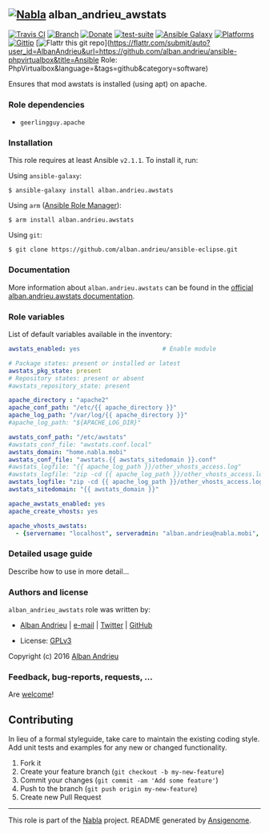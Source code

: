 ## [![Nabla](https://debops.org/images/debops-small.png)](https://github.com/AlbanAndrieu) alban_andrieu_awstats

<!-- This file was generated by Ansigenome. Do not edit this file directly but
     instead have a look at the files in the ./meta/ directory. -->

[![Travis CI](https://img.shields.io/travis/AlbanAndrieu/ansible-awstats.svg?style=flat)](https://travis-ci.org/AlbanAndrieu/ansible-awstats)
[![Branch](http://img.shields.io/github/tag/AlbanAndrieu/ansible-awstats.svg?style=flat-square)](https://github.com/AlbanAndrieu/ansible-awstats/tree/master)
[![Donate](https://img.shields.io/gratipay/AlbanAndrieu.svg?style=flat)](https://www.gratipay.com/AlbanAndrieu)
[![test-suite](https://img.shields.io/badge/test--suite-ansible--alban__andrieu__awstats-blue.svg?style=flat)](https://github.com/AlbanAndrieu/test-suite/tree/master/ansible-alban_andrieu_awstats/)
[![Ansible Galaxy](https://img.shields.io/badge/galaxy-alban.andrieu.awstats-660198.svg?style=flat)](https://galaxy.ansible.com/detail#/role/2538)
[![Platforms](http://img.shields.io/badge/platforms-ubuntu-lightgrey.svg?style=flat)](#)
[![Gittip](http://img.shields.io/gittip/alban.andrieu.svg)](https://www.gittip.com/alban.andrieu/)
[![Flattr this git repo](http://api.flattr.com/button/flattr-badge-large.png)](https://flattr.com/submit/auto?user_id=AlbanAndrieu&url=https://github.com/alban.andrieu/ansible-phpvirtualbox&title=Ansible Role: PhpVirtualbox&language=&tags=github&category=software)

Ensures that mod awstats is installed (using apt) on apache.


### Role dependencies

- `geerlingguy.apache`
### Installation

This role requires at least Ansible `v2.1.1`. To install it, run:

Using `ansible-galaxy`:
```shell
$ ansible-galaxy install alban.andrieu.awstats
```

Using `arm` ([Ansible Role Manager](https://github.com/mirskytech/ansible-role-manager/)):
```shell
$ arm install alban.andrieu.awstats
```

Using `git`:
```shell
$ git clone https://github.com/alban.andrieu/ansible-eclipse.git
```

### Documentation

More information about `alban.andrieu.awstats` can be found in the
[official alban.andrieu.awstats documentation](https://docs.debops.org/en/latest/ansible/roles/ansible-awstats/docs/).


### Role variables

List of default variables available in the inventory:

```YAML
awstats_enabled: yes                       # Enable module

# Package states: present or installed or latest
awstats_pkg_state: present
# Repository states: present or absent
#awstats_repository_state: present

apache_directory : "apache2"
apache_conf_path: "/etc/{{ apache_directory }}"
apache_log_path: "/var/log/{{ apache_directory }}"
#apache_log_path: "${APACHE_LOG_DIR}"

awstats_conf_path: "/etc/awstats"
#awstats_conf_file: "awstats.conf.local"
awstats_domain: "home.nabla.mobi"
awstats_conf_file: "awstats.{{ awstats_sitedomain }}.conf"
#awstats_logfile: "{{ apache_log_path }}/other_vhosts_access.log"
#awstats_logfile: "zip -cd {{ apache_log_path }}/other_vhosts_access.log.*.gz |"
awstats_logfile: "zip -cd {{ apache_log_path }}/other_vhosts_access.log.*.gz |"
awstats_sitedomain: "{{ awstats_domain }}"

apache_awstats_enabled: yes
apache_create_vhosts: yes

apache_vhosts_awstats:
  - {servername: "localhost", serveradmin: "alban.andrieu@nabla.mobi", documentroot: "/usr/lib/cgi-bin"}
```


### Detailed usage guide

Describe how to use in more detail...


### Authors and license

`alban_andrieu_awstats` role was written by:

- [Alban Andrieu](fr.linkedin.com/in/nabla/) | [e-mail](mailto:alban.andrieu@free.fr) | [Twitter](https://twitter.com/AlbanAndrieu) | [GitHub](https://github.com/AlbanAndrieu)

- License: [GPLv3](https://tldrlegal.com/license/gnu-general-public-license-v3-%28gpl-3%29)

Copyright (c) 2016 [Alban Andrieu](https://alban-andrieu.com/)

### Feedback, bug-reports, requests, ...

Are [welcome](https://github.com/AlbanAndrieu/ansible-awstats/issues)!

## Contributing
In lieu of a formal styleguide, take care to maintain the existing coding style. Add unit tests and examples for any new or changed functionality.

1. Fork it
2. Create your feature branch (`git checkout -b my-new-feature`)
3. Commit your changes (`git commit -am 'Add some feature'`)
4. Push to the branch (`git push origin my-new-feature`)
5. Create new Pull Request

***

This role is part of the [Nabla](https://github.com/AlbanAndrieu) project.
README generated by [Ansigenome](https://github.com/nickjj/ansigenome/).
